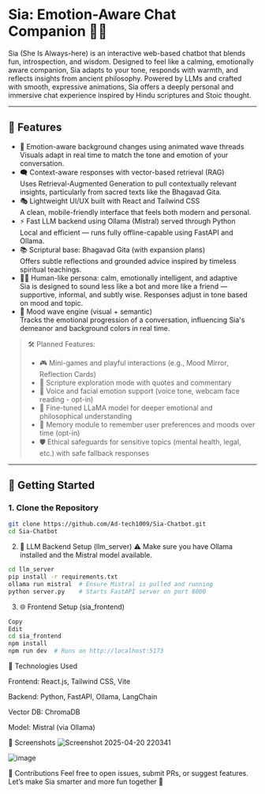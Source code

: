 # Sia: Emotion-Aware Chat Companion 🌸✨

Sia (She Is Always-here) is an interactive web-based chatbot that blends fun, introspection, and wisdom. Designed to feel like a calming, emotionally aware companion, Sia adapts to your tone, responds with warmth, and reflects insights from ancient philosophy. Powered by LLMs and crafted with smooth, expressive animations, Sia offers a deeply personal and immersive chat experience inspired by Hindu scriptures and Stoic thought.

---

## 🧠 Features
- 🎨 Emotion-aware background changes using animated wave threads  
  Visuals adapt in real time to match the tone and emotion of your conversation.
- 🗨️ Context-aware responses with vector-based retrieval (RAG)  
  Uses Retrieval-Augmented Generation to pull contextually relevant insights, particularly from sacred texts like the Bhagavad Gita.
- 🎭 Lightweight UI/UX built with React and Tailwind CSS  
  A clean, mobile-friendly interface that feels both modern and personal.
- ⚡ Fast LLM backend using Ollama (Mistral) served through Python  
  Local and efficient — runs fully offline-capable using FastAPI and Ollama.
- 📚 Scriptural base: Bhagavad Gita (with expansion plans)  
  Offers subtle reflections and grounded advice inspired by timeless spiritual teachings.
- 🧘‍♀️ Human-like persona: calm, emotionally intelligent, and adaptive  
  Sia is designed to sound less like a bot and more like a friend — supportive, informal, and subtly wise. Responses adjust in tone based on mood and topic.
- 🧠 Mood wave engine (visual + semantic)  
  Tracks the emotional progression of a conversation, influencing Sia's demeanor and background colors in real time.

> 🛠️ Planned Features:
> - 🎮 Mini-games and playful interactions (e.g., Mood Mirror, Reflection Cards)  
> - 📖 Scripture exploration mode with quotes and commentary  
> - 🎤 Voice and facial emotion support (voice tone, webcam face reading - opt-in) 
> - 🧬 Fine-tuned LLaMA model for deeper emotional and philosophical understanding 
> - 🔄 Memory module to remember user preferences and moods over time (opt-in)  
> - 🛡️ Ethical safeguards for sensitive topics (mental health, legal, etc.) with safe fallback responses  

---

## 🚀 Getting Started

### 1. Clone the Repository

```bash
git clone https://github.com/Ad-tech1009/Sia-Chatbot.git
cd Sia-Chatbot
```
2. 🧠 LLM Backend Setup (llm_server)
⚠️ Make sure you have Ollama installed and the Mistral model available.
```bash
cd llm_server
pip install -r requirements.txt
ollama run mistral  # Ensure Mistral is pulled and running
python server.py    # Starts FastAPI server on port 8000
```

3. 🌐 Frontend Setup (sia_frontend)
```bash
Copy
Edit
cd sia_frontend
npm install
npm run dev  # Runs on http://localhost:5173
```

🧩 Technologies Used

Frontend: React.js, Tailwind CSS, Vite

Backend: Python, FastAPI, Ollama, LangChain

Vector DB: ChromaDB

Model: Mistral (via Ollama)

📸 Screenshots
![Screenshot 2025-04-20 220341](https://github.com/user-attachments/assets/1aa67f6f-d5ee-4afd-86df-adee8f2406e6)

![image](https://github.com/user-attachments/assets/384177e2-1a65-4573-bb3e-af33b2b36171)


🤝 Contributions
Feel free to open issues, submit PRs, or suggest features.
Let’s make Sia smarter and more fun together 🙌


